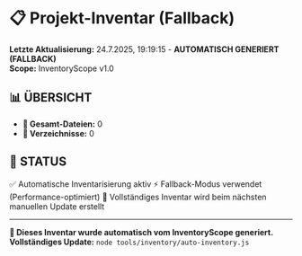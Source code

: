 # 📋 Projekt-Inventar (Fallback)

**Letzte Aktualisierung:** 24.7.2025, 19:19:15 - **AUTOMATISCH GENERIERT (FALLBACK)**  
**Scope:** InventoryScope v1.0

## 📊 **ÜBERSICHT**

- **📄 Gesamt-Dateien:** 0
- **📁 Verzeichnisse:** 0

## 📝 **STATUS**

✅ Automatische Inventarisierung aktiv
⚡ Fallback-Modus verwendet (Performance-optimiert)
🔄 Vollständiges Inventar wird beim nächsten manuellen Update erstellt

---

**🤖 Dieses Inventar wurde automatisch vom InventoryScope generiert.**  
**Vollständiges Update:** `node tools/inventory/auto-inventory.js`
